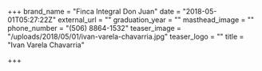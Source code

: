 +++
brand_name = "Finca Integral Don Juan"
date = "2018-05-01T05:27:22Z"
external_url = ""
graduation_year = ""
masthead_image = ""
phone_number = "(506) 8864-1532"
teaser_image = "/uploads/2018/05/01/ivan-varela-chavarria.jpg"
teaser_logo = ""
title = "Ivan Varela Chavarria"

+++
